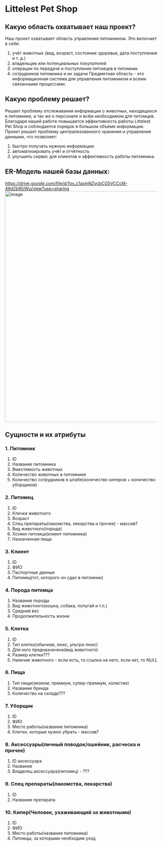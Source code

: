 # Littelest Pet Shop
## Какую область охватывает наш проект?
  Наш проект охватывает область управления питомником. 
  Это включает в себя:
1) учёт животных (вид, возраст, состояние здоровья, дата поступления и т. д.)
2) владельцев или потенциальных покупателей
3) операции по передаче и поступлении питомцев в питомник
4) сотрудников питомника и их задачи
Предметная область - это информационная система для управления питомником и всеми связанными процессами.
## Какую проблему решает?
  Решает проблему отслеживания информации о животных, находящихся в питомнике, а так же о персонале и всём необходимом для питомцев. Благодаря нашей работе повышается эффективность работы Littelest Pet Shop и соблюдается порядок в большом объёме информации. Проект решает проблему централизованного хранения и управления данными, что позволяет:
1) быстро получать нужную информацию
2) автоматизировать учёт и отчётность
3) улучшить сервис для клиентов и эффективность работы питомника.

## ER-Модель нашей базы данных: 
https://drive.google.com/file/d/1ov_c1asmNZycbCG5VCCcM-49dZb95jWu/view?usp=sharing
<img width="937" height="762" alt="image" src="https://github.com/user-attachments/assets/a3939e73-7cb6-48bb-9f94-b5f108fe38f0" />



## Сущности и их атрибуты
### 1. Питомник
1) ID
2) Название питомника
3) Вместимость животных
4) Количество животных в питомнике
5) Количество сотрудников в штабе(количество киперов + количество уборщиков)
### 2. Питомец
1) ID
2) Кличка животного
3) Возраст
4) Спец препараты(лакомства, лекарства и прочее) - массив?
5) Вид животного(порода)
6) Хозяин питомца(клиент питомника)
7) Назначенная пища
### 3. Клиент
1) ID
2) ФИО
3) Паспортные данные
4) Питомец(тот, которого он сдал в питомник)
### 4. Порода питомца
1) Название породы
2) Вид животного(кошка, собака, попугай и т.п.)
3) Средний вес
4) Продолжительность жизни
### 5. Клетка
1) ID
2) Тип клетка(обычная, люкс, ультра-люкс)
3) Для кого предназначена(вид животного)
4) Размер клетки???
5) Наличие животного - если есть, то ссылка на него, если нет, то NULL
### 6. Пища
1) Тип пищи(эконом, премиум, супер-премиум, холистик)
2) Название бренда
3) Количество на складе???
### 7. Уборщик
1) ID
2) ФИО
3) Место работы(название питомника)
4) Клетки, которые нужно убрать - массив?
### 8. Аксессуары(личный поводок/ошейник, расческа и прочее)
1) ID аксессуара
2) Название
3) Владелец аксессуара(питомец) - ???
### 9. Спец препараты(лакомства, лекарства)
1) ID
2) Название препарата
### 10. Кипер(Человек, ухаживающий за животными)
1) ID
2) ФИО
3) Место работы(название питомника)
4) Питомцы, за которыми необходим уход
